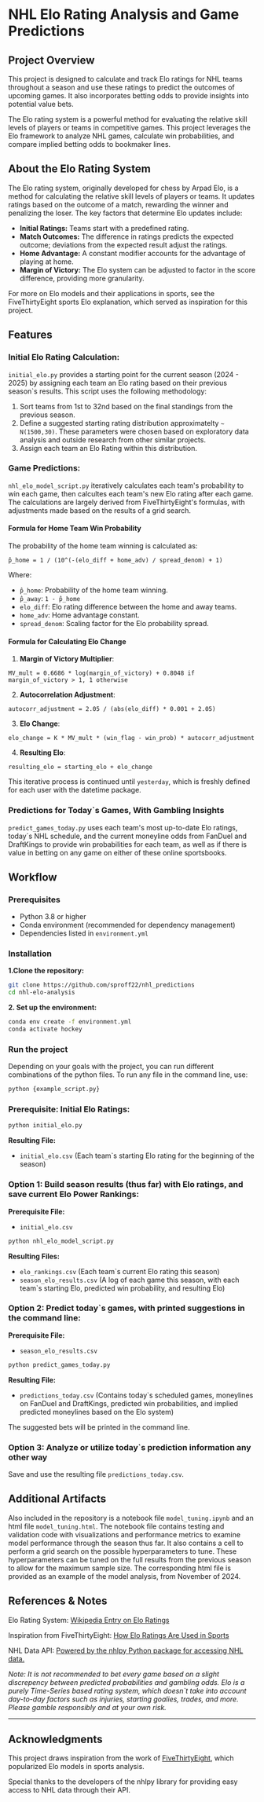 # NHL Elo Rating Analysis and Game Predictions

## Project Overview

This project is designed to calculate and track Elo ratings for NHL teams throughout a season and use these ratings to predict the outcomes of upcoming games. It also incorporates betting odds to provide insights into potential value bets.

The Elo rating system is a powerful method for evaluating the relative skill levels of players or teams in competitive games. This project leverages the Elo framework to analyze NHL games, calculate win probabilities, and compare implied betting odds to bookmaker lines.

## About the Elo Rating System

The Elo rating system, originally developed for chess by Arpad Elo, is a method for calculating the relative skill levels of players or teams. It updates ratings based on the outcome of a match, rewarding the winner and penalizing the loser. The key factors that determine Elo updates include:

- **Initial Ratings:** Teams start with a predefined rating.
- **Match Outcomes:** The difference in ratings predicts the expected outcome; deviations from the expected result adjust the ratings.
- **Home Advantage:** A constant modifier accounts for the advantage of playing at home.
- **Margin of Victory:** The Elo system can be adjusted to factor in the score difference, providing more granularity.
  
For more on Elo models and their applications in sports, see the FiveThirtyEight sports Elo explanation, which served as inspiration for this project.

## Features

### Initial Elo Rating Calculation:

`initial_elo.py` provides a starting point for the current season (2024 - 2025) by assigning each team an Elo rating based on their previous season`s results. This script uses the following methodology:

1) Sort teams from 1st to 32nd based on the final standings from the previous season.
2) Define a suggested starting rating distribution approximatelty `~ N(1500,30)`. These parameters were chosen based on exploratory data analysis and outside research from other similar projects.
3) Assign each team an Elo Rating within this distribution.

### Game Predictions:

`nhl_elo_model_script.py` iteratively calculates each team's probability to win each game, then calcultes each team's new Elo rating after each game. The calculations are largely derived from FiveThirtyEight's formulas, with adjustments made based on the results of a grid search. 

#### Formula for Home Team Win Probability

The probability of the home team winning is calculated as:

`p̂_home = 1 / (10^(-(elo_diff + home_adv) / spread_denom) + 1)`

Where:
- `p̂_home`: Probability of the home team winning.
- `p̂_away`: `1 - p̂_home`
- `elo_diff`: Elo rating difference between the home and away teams.
- `home_adv`: Home advantage constant.
- `spread_denom`: Scaling factor for the Elo probability spread.

#### Formula for Calculating Elo Change

1. **Margin of Victory Multiplier**:

`MV_mult = 0.6686 * log(margin_of_victory) + 0.8048 if margin_of_victory > 1, 1 otherwise`

2. **Autocorrelation Adjustment**:

`autocorr_adjustment = 2.05 / (abs(elo_diff) * 0.001 + 2.05)`

3. **Elo Change**:

`elo_change = K * MV_mult * (win_flag - win_prob) * autocorr_adjustment`

4. **Resulting Elo**:

`resulting_elo = starting_elo + elo_change`


This iterative process is continued until `yesterday`, which is freshly defined for each user with the datetime package.

### Predictions for Today`s Games, With Gambling Insights

`predict_games_today.py` uses each team's most up-to-date Elo ratings, today`s NHL schedule, and the current moneyline odds from FanDuel and DraftKings to provide win probabilities for each team, as well as if there is value in betting on any game on either of these online sportsbooks. 

## Workflow

### Prerequisites
- Python 3.8 or higher
- Conda environment (recommended for dependency management)
- Dependencies listed in `environment.yml`

### Installation

**1.Clone the repository:**
   ```bash
   git clone https://github.com/sproff22/nhl_predictions
   cd nhl-elo-analysis
   ```
**2. Set up the environment:**

  ```bash
  conda env create -f environment.yml
  conda activate hockey
  ```

### Run the project

Depending on your goals with the project, you can run different combinations of the python files. To run any file in the command line, use:

```bash
python {example_script.py}
```

### Prerequisite: Initial Elo Ratings:

```bash
python initial_elo.py
```

**Resulting File:**

- `initial_elo.csv` (Each team`s starting Elo rating for the beginning of the season)


### Option 1: Build season results (thus far) with Elo ratings, and save current Elo Power Rankings:

**Prerequisite File:** 

- `initial_elo.csv`

```bash
python nhl_elo_model_script.py
```

**Resulting Files:**

- `elo_rankings.csv` (Each team`s current Elo rating this season)
- `season_elo_results.csv` (A log of each game this season, with each team`s starting Elo, predicted win probability, and resulting Elo)
  
### Option 2: Predict today`s games, with printed suggestions in the command line:

**Prerequisite File:** 

- `season_elo_results.csv`

```bash
python predict_games_today.py
```

**Resulting File:**

- `predictions_today.csv` (Contains today`s scheduled games, moneylines on FanDuel and DraftKings, predicted win probabilities, and implied predicted moneylines based on the Elo system)

The suggested bets will be printed in the command line.

### Option 3: Analyze or utilize today`s prediction information any other way

Save and use the resulting file `predictions_today.csv`. 

## Additional Artifacts

Also included in the repository is a notebook file `model_tuning.ipynb` and an html file `model_tuning.html`. The notebook file contains testing and validation code with visualizations and performance metrics to examine model performance through the season thus far. It also contains a cell to perform a grid search on the possible hyperparameters to tune. These hyperparameters can be tuned on the full results from the previous season to allow for the maximum sample size. The corresponding html file is provided as an example of the model analysis, from November of 2024.

## References & Notes

Elo Rating System: [Wikipedia Entry on Elo Ratings](https://en.wikipedia.org/wiki/Elo_rating_system)

Inspiration from FiveThirtyEight: [How Elo Ratings Are Used in Sports](https://projects.fivethirtyeight.com/2023-nhl-predictions/)

NHL Data API: [Powered by the nhlpy Python package for accessing NHL data.
](https://pypi.org/project/nhl-api-py/)

*Note: It is not recommended to bet every game based on a slight discrepency between predicted probabilities and gambling odds. Elo is a purely Time-Series based rating system, which doesn`t take into account day-to-day factors such as injuries, starting goalies, trades, and more. Please gamble responsibly and at your own risk.* 

---
## Acknowledgments
This project draws inspiration from the work of [FiveThirtyEight](https://projects.fivethirtyeight.com/2023-nhl-predictions/), which popularized Elo models in sports analysis.

Special thanks to the developers of the nhlpy library for providing easy access to NHL data through their API.


